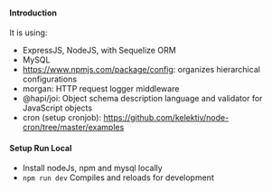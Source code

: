 #### Introduction

It is using:
* ExpressJS, NodeJS, with Sequelize ORM
* MySQL
* https://www.npmjs.com/package/config: organizes hierarchical configurations
* morgan: HTTP request logger middleware
* @hapi/joi: Object schema description language and validator for JavaScript objects
* cron (setup cronjob): https://github.com/kelektiv/node-cron/tree/master/examples

#### Setup Run Local
* Install nodeJs, npm and mysql locally
* `npm run dev` Compiles and reloads for development
